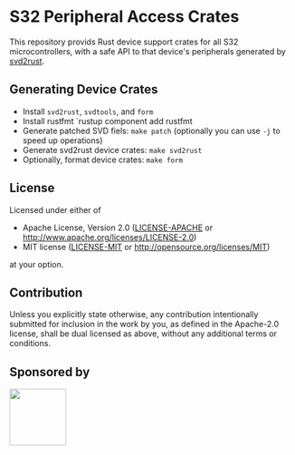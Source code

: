 # S32 Peripheral Access Crates

This repository provids Rust device support crates for all S32 microcontrollers, with a safe API to that device's peripherals generated by [svd2rust](https://github.com/rust-embedded/svd2rust).

## Generating Device Crates

- Install `svd2rust`, `svdtools`, and `form`
- Install rustfmt `rustup component add rustfmt
- Generate patched SVD fiels: `make patch` (optionally you can use `-j` to speed up operations)
- Generate svd2rust device crates: `make svd2rust`
- Optionally, format device crates: `make form`

## License

Licensed under either of

- Apache License, Version 2.0 ([LICENSE-APACHE](LICENSE-APACHE) or http://www.apache.org/licenses/LICENSE-2.0)
- MIT license ([LICENSE-MIT](LICENSE-MIT) or http://opensource.org/licenses/MIT)

at your option.

## Contribution

Unless you explicitly state otherwise, any contribution intentionally submitted
for inclusion in the work by you, as defined in the Apache-2.0 license, shall be
dual licensed as above, without any additional terms or conditions.

## Sponsored by

<a href="https://umi.engineering/">
    <img width="100px" src="https://umi.engineering/cdn/shop/files/logo-rounded.png" />
</a>
